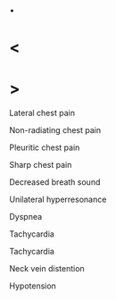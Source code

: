 # .

# <

# >

Lateral chest pain

Non-radiating chest pain

Pleuritic chest pain

Sharp chest pain

Decreased breath sound

Unilateral hyperresonance

Dyspnea

Tachycardia

Tachycardia

Neck vein distention

Hypotension
